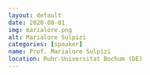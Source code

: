 ```yaml
---
layout: default
date: 2020-08-01
img: marialore.png
alt: Marialore Sulpizi
categories: [speaker]
name: Prof. Marialore Sulpizi
location: Ruhr-Universitat Bochum (DE)
---
```

